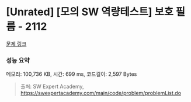 # [Unrated] [모의 SW 역량테스트] 보호 필름 - 2112 

[문제 링크](https://swexpertacademy.com/main/code/problem/problemDetail.do?contestProbId=AV5V1SYKAaUDFAWu) 

### 성능 요약

메모리: 100,736 KB, 시간: 699 ms, 코드길이: 2,597 Bytes



> 출처: SW Expert Academy, https://swexpertacademy.com/main/code/problem/problemList.do